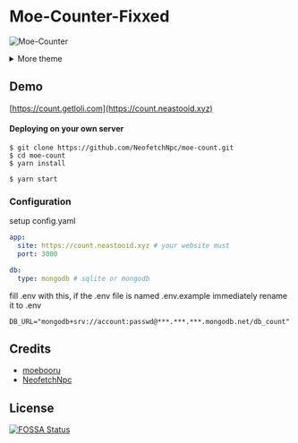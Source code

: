 # Moe-Counter-Fixxed

![Moe-Counter](https://count.neastooid.xyz/get/@demo?theme=asoul)

<details>
<summary>More theme</summary>

##### asoul
![asoul](https://count.neastooid.xyz/get/@demo?theme=asoul)

##### moebooru
![moebooru](https://count.neastooid.xyz/get/@demo?theme=moebooru)

##### rule34
![Rule34](https://count.neastooid.xyz/get/@demo?theme=rule34)

##### gelbooru
![Gelbooru](https://count.neastooid.xyz/get/@demo?theme=gelbooru)</details>

## Demo
[https://count.getloli.com](https://count.neastooid.xyz)

#### Deploying on your own server

```shell
$ git clone https://github.com/NeofetchNpc/moe-count.git
$ cd moe-count
$ yarn install

$ yarn start
```

### Configuration

setup config.yaml

```yaml
app:
  site: https://count.neastooid.xyz # your website must
  port: 3000

db:
  type: mongodb # sqlite or mongodb
```

fill .env with this, if the .env file is named .env.example immediately rename it to .env 
```.env
DB_URL="mongodb+srv://account:passwd@***.***.***.mongodb.net/db_count"
```

## Credits

*   [moebooru](https://github.com/moebooru/moebooru)
*   [NeofetchNpc](https://github.com/NeofetchNpc)

## License

[![FOSSA Status](https://app.fossa.com/api/projects/git%2Bgithub.com%2Fjourney-ad%2FMoe-Counter.svg?type=large)](https://app.fossa.com/projects/git%2Bgithub.com%2Fjourney-ad%2FMoe-Counter?ref=badge_large)
